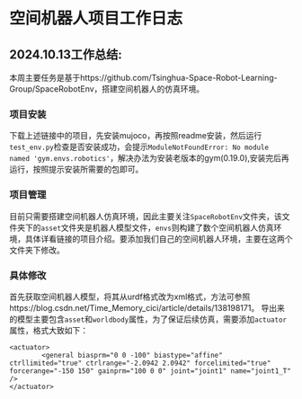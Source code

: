 # 空间机器人项目工作日志

## 2024.10.13工作总结:
本周主要任务是基于https://github.com/Tsinghua-Space-Robot-Learning-Group/SpaceRobotEnv，搭建空间机器人的仿真环境。

### 项目安装
下载上述链接中的项目，先安装mujoco，再按照readme安装，然后运行`test_env.py`检查是否安装成功，会提示`ModuleNotFoundError: No module named 'gym.envs.robotics'`，解决办法为安装老版本的gym(0.19.0),安装完后再运行，按照提示安装所需要的包即可。

### 项目管理
目前只需要搭建空间机器人仿真环境，因此主要关注`SpaceRobotEnv`文件夹，该文件夹下的`asset`文件夹是机器人模型文件，`envs`则构建了数个空间机器人仿真环境，具体详看链接的项目介绍。要添加我们自己的空间机器人环境，主要在这两个文件夹下修改。

### 具体修改
首先获取空间机器人模型，将其从urdf格式改为xml格式，方法可参照https://blog.csdn.net/Time_Memory_cici/article/details/138198171。
导出来的模型主要包含`asset`和`worldbody`属性，为了保证后续仿真，需要添加`actuator`属性，格式大致如下：
```
<actuator>
        <general biasprm="0 0 -100" biastype="affine" ctrllimited="true" ctrlrange="-2.0942 2.0942" forcelimited="true" forcerange="-150 150" gainprm="100 0 0" joint="joint1" name="joint1_T" />
</actuator>
```
